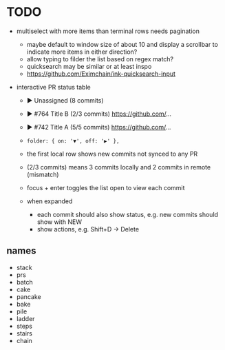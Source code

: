 # TODO


- multiselect with more items than terminal rows needs pagination
  - maybe default to window size of about 10 and display a scrollbar to indicate more items in either direction?
  - allow typing to filder the list based on regex match?
  - quicksearch may be similar or at least inspo
  - https://github.com/Eximchain/ink-quicksearch-input


- interactive PR status table
  - ▶ Unassigned (8 commits)
  - ▶ #764 Title B (2/3 commits)  https://github.com/...
  - ▶ #742 Title A (5/5 commits)  https://github.com/...

  - `folder: { on: '▼', off: '▶' },`
  - the first local row shows new commits not synced to any PR
  - (2/3 commits) means 3 commits locally and 2 commits in remote (mismatch)
  - focus + enter toggles the list open to view each commit
  - when expanded
    - each commit should also show status, e.g. new commits should show with NEW
    - show actions, e.g. Shift+D -> Delete

## names

- stack
- prs
- batch
- cake
- pancake
- bake
- pile
- ladder
- steps
- stairs
- chain
